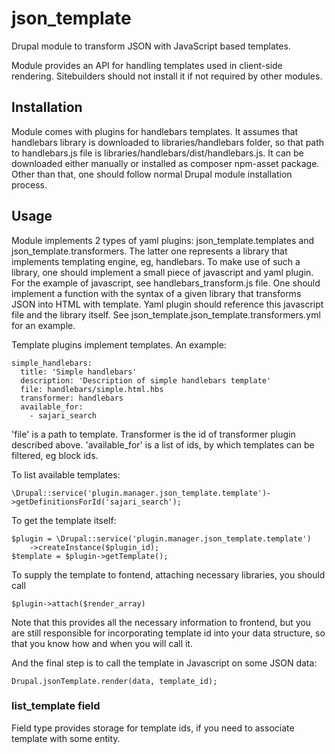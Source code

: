 # json_template
Drupal module to transform JSON with JavaScript based templates.

Module provides an API for handling templates used in client-side rendering. Sitebuilders should not install it if not required by other modules.

## Installation

Module comes with plugins for handlebars templates. It assumes that handlebars library is downloaded to libraries/handlebars folder, so that path to handlebars.js file is libraries/handlebars/dist/handlebars.js. It can be downloaded either manually or installed as composer npm-asset package.
Other than that, one should follow normal Drupal module installation process.

## Usage

Module implements 2 types of yaml plugins: json_template.templates and json_template.transformers.
The latter one represents a library that implements templating engine, eg, handlebars. To make use of such a library, one should implement a small piece of javascript and yaml plugin.
For the example of javascript, see handlebars_transform.js file. One should implement a function with the syntax of a given library that transforms JSON into HTML with template.
Yaml plugin should reference this javascript file and the library itself. See json_template.json_template.transformers.yml for an example.

Template plugins implement templates. An example:

    simple_handlebars:
      title: 'Simple handlebars'
      description: 'Description of simple handlebars template'
      file: handlebars/simple.html.hbs
      transformer: handlebars
      available_for:
        - sajari_search

'file' is a path to template. Transformer is the id of transformer plugin described above. 'available_for' is a list of ids, by which templates can be filtered, eg block ids.

To list available templates:

    \Drupal::service('plugin.manager.json_template.template')->getDefinitionsForId('sajari_search');

To get the template itself:

    $plugin = \Drupal::service('plugin.manager.json_template.template')
        ->createInstance($plugin_id);
    $template = $plugin->getTemplate();

To supply the template to fontend, attaching necessary libraries, you should call

    $plugin->attach($render_array)

Note that this provides all the necessary information to frontend, but you are still responsible for incorporating template id into your data structure, so that you know how and when you will call it.

And the final step is to call the template in Javascript on some JSON data:

    Drupal.jsonTemplate.render(data, template_id);

### list_template field

Field type provides storage for template ids, if you need to associate template with some entity.

